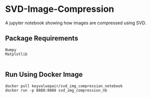 # SVD-Image-Compression
A jupyter notebook showing how images are compressed using SVD.
&nbsp;

## Package Requirements
  `Numpy`  
  `Matplotlib`  
&nbsp;

## Run Using Docker Image
`docker pull keyvaluepair/svd_img_compression_notebook`  
  `docker run -p 8888:8888 svd_img_compression_nb`
